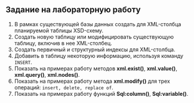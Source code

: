 ## Задание на лабораторную работу

1. В рамках существующей базы данных создать для ХМL-столбца планируемой таблицы XSD-схему.
2. Создать новую таблицу или модифицировать существующую таблицу, включив в нее XML-столбец.
3. Создать первичный и структурный индексы для XML-столбца.
4. Добавить в таблицу некоторую информацию, используя команду  `INSERT`.
5. Показать на примерах работу методов **xml.exist()**, **xml.value()**, **xml.query()**, **xml.nodes()**.
6. Показать на примерах работу метода **xml.modify()** для трех операций: `insert, delete, replace of`.
7. Показать на примерах работу функций **Sql:column()**, **Sql:variable()**.
